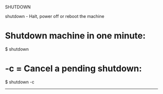 SHUTDOWN

shutdown - Halt, power off or reboot the machine

# Shutdown machine in one minute:
$ shutdown

# -c = Cancel a pending shutdown:
$ shutdown -c

---